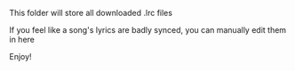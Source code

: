 This folder will store all downloaded .lrc files

If you feel like a song's lyrics are badly synced, you can manually edit them in here

Enjoy!